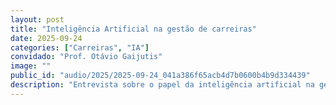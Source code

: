 ```yaml
---
layout: post
title: "Inteligência Artificial na gestão de carreiras"
date: 2025-09-24
categories: ["Carreiras", "IA"]
convidado: "Prof. Otávio Gaijutis"
image: ""
public_id: "audio/2025/2025-09-24_041a386f65acb4d7b0600b4b9d334439"
description: "Entrevista sobre o papel da inteligência artificial na gestão de carreiras e como essa tecnologia está transformando o mercado de trabalho. São abordadas as aplicações práticas da IA no desenvolvimento profissional, ferramentas disponíveis para planejamento de carreira e as competências necessárias para os profissionais se adaptarem a esse novo cenário. A conversa explora como a inteligência artificial pode auxiliar na tomada de decisões profissionais e na identificação de oportunidades de crescimento no mercado."
---
```

